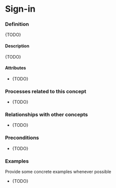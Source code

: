 Sign-in
======

### Definition
{TODO}

#### Description
{TODO}

#### Attributes
* {TODO}

### Processes related to this concept
* {TODO}

### Relationships with other concepts
* {TODO}

### Preconditions
* {TODO}

### Examples 

Provide some concrete examples whenever possible
* {TODO}
